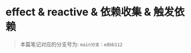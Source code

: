 <!--
 * @Author: luhaifeng666 youzui@hotmail.com
 * @Date: 2021-11-14 19:51:15
 * @LastEditors: luhaifeng666
 * @LastEditTime: 2022-06-14 10:01:46
 * @Description: 
-->

# effect & reactive & 依赖收集 & 触发依赖

> 本篇笔记对应的分支号为: `main分支：e8bb112`

